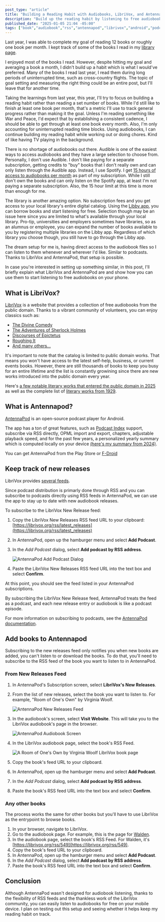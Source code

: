 ```yaml
---
post_type: "article" 
title: "Building a Reading Habit with Audiobooks, LibriVox, and AntennaPod"
description: "Build up the reading habit by listening to free audiobooks on your phone using LibriVox and AntennaPod"
published_date: "2025-01-05 21:04 -05:00"
tags: ["book","audiobook","rss","antennapod","librivox","android","podcast","publicdomain","opensource"]
---
```


Last year, I was able to complete my goal of reading 12 books or roughly one book per month. I kept track of some of the books I read in my [library page](/reviews).

I enjoyed most of the books I read. However, despite hitting my goal and averaging a book a month, I didn't build up a habit which is what I would've preferred. Many of the books I read last year, I read them during long periods of uninterrupted time, such as cross-country flights. The topic of goal setting and measuring the right thing could be an entire post, but I'll leave that for another time. 

Taking the learnings from last year, this year, I'll try to focus on building a reading habit rather than reading a set number of books. While I'd still like to finish at least one book per month, that's a metric I'll use to track general progress rather than making it the goal. Unless I'm reading something like War and Peace, I'd expect that by establishing a consistent cadence, I should be able to get through at least one book every month. Also, I'm only accounting for uninterrupted reading time blocks. Using audiobooks, I can continue building my reading habit while working out or doing chores. Kind of like having TV playing in the background. 

There is no shortage of audiobooks out there. Audible is one of the easiest ways to access audiobooks and they have a large selection to choose from. Personally, I don't use Audible. I don't like paying for a separate subscription, getting credits to "buy" books that I don't really own and can only listen through the Audible app. Instead, I use Spotify. I get [15 hours of access to audiobooks per month](https://support.spotify.com/us/article/audiobooks-access-plan/) as part of my subscription. While I still don't own the books and can only listen on the Spotify app, at least I'm not paying a separate subscription. Also, the 15 hour limit at this time is more than enough for me. 

The library is another amazing option. No subscription fees and you get access to your local library's entire digital catalog. Using the [Libby app](https://www.overdrive.com/apps/libby), you can borrow books and start listening for free. Selection though may be an issue here since you are limited to what's available through your local library. Pro-tip, universities and employers sometimes have libraries, so as an alumnus or employee, you can expand the number of books available to you by registering multiple libraries on the Libby app. Regardless of which library you choose though, you still have to go through the Libby app. 

The dream setup for me is, having direct access to the audiobook files so I can listen to them whenever and wherever I'd like. Similar to podcasts. Thanks to LibriVox and AntennaPod, that setup is possible. 

In case you're interested in setting up something similar, in this post, I'll briefly explain what LibriVox and AntennaPod are and show how you can use them to start listening to free audiobooks on your phone. 

## What is LibriVox?

[LibriVox](https://librivox.org/) is a website that provides a collection of free audiobooks from the public domain. Thanks to a vibrant community of volunteers, you can enjoy classics such as:

- [The Divine Comedy](https://librivox.org/the-divine-comedy-by-dante-alighieri/)
- [The Adventures of Sherlock Holmes](https://librivox.org/the-adventures-of-sherlock-holmes/)
- [Discourses of Epictetus](https://librivox.org/discourses-of-epictetus-by-epictetus/)
- [Roughing It](https://librivox.org/roughing-it/)
- [And many others...](https://librivox.org/search?primary_key=0&search_category=title&search_page=1&search_form=get_results&search_order=catalog_date)

It's important to note that the catalog is limited to public domain works. That means you won't have access to the latest self-help, business, or current events books. However, there are still thousands of books to keep you busy for an entire lifetime and the list is constantly growining since there are new works introduced into the public domain every year. 

Here's [a few notable literary works that entered the public domain in 2025](https://blog.archive.org/2025/01/01/welcome-to-the-public-domain-in-2025/) as well as the complete list of [literary works from 1929](https://archive.org/details/internetarchivebooks?tab=collection&query=date%3A1929).

## What is Antennapod?

[AntennaPod](https://antennapod.org/) is an open-source podcast player for Android. 

The app has a ton of great features, such as [Podcast Index](https://podcastindex.org/) support, subscribe via RSS directly,  OPML import and export, chapters, adjustable playback speed, and for the past few years, a personalized yearly summary which is computed locally on your device [(here's my summary from 2024)](/notes/antennapod-echo-2024).

You can get AntennaPod from the Play Store or [F-Droid](https://f-droid.org/en/packages/de.danoeh.antennapod/)

## Keep track of new releases

LibriVox provides [several feeds](https://librivox.org/pages/librivox-feeds/). 

Since podcast distribution is primarly done through RSS and you can subscribe to podcasts directly using RSS feeds in AntennaPod, we can use the app to stay up to date with new audiobook releases. 

To subscribe to the LibriVox New Release feed:

1. Copy the LibriVox New Releases RSS feed URL to your clipboard: [https://librivox.org/rss/latest_releases](https://librivox.org/rss/latest_releases)
1. In AntennaPod, open up the hamburger menu and select **Add Podcast**.
1. In the *Add Podcast* dialog, select **Add podcast by RSS address**.

    ![AntennaPod Add Podcast Dialog](http://cdn.lqdev.tech/files/images/add-podcast-antennapod.png)

1. Paste the LibriVox New Releases RSS feed URL into the text box and select **Confirm**. 

At this point, you should see the feed listed in your AntennaPod subscriptions. 

By subscribing the LibriVox New Release feed, AntennaPod treats the feed as a podcast, and each new release entry or audiobook is like a podcast episode. 

For more information on subscribing to podcasts, see the [AntennaPod documentation](https://antennapod.org/documentation/getting-started/subscribe). 

## Add books to Antennapod

Subscribing to the new releases feed only notifies you when new books are added, you can't listen to or download the books. To do that, you'll need to subscribe to the RSS feed of the book you want to listen to in AntennaPod.

### From New Releases Feed

1. In AntennaPod's Subscription screen, select **LibriVox's New Releases**.
1. From the list of new releases, select the book you want to listen to. For example, "Room of One's Own" by Virginia Woolf.

    ![AntennaPod New Releases Feed](http://cdn.lqdev.tech/files/images/antennapod-librivox-new-releases.png)

1. In the audiobook's screen, select **Visit Website**. This will take you to the LibriVox audiobook's page in the browser.

    ![AntennaPod Audiobook Screen](http://cdn.lqdev.tech/files/images/antennapod-room-of-ones-own.png)

1. In the LibriVox audiobook page, select the book's RSS Feed.

    ![A Room of One's Own by Virginia Woolf LibriVox book page](http://cdn.lqdev.tech/files/images/librivox-room-ones-own.png)

1. Copy the book's feed URL to your clipboard.
1. In AntennaPod, open up the hamburger menu and select **Add Podcast**.
1. In the *Add Podcast* dialog, select **Add podcast by RSS address**.
1. Paste the book's RSS feed URL into the text box and select **Confirm**. 

### Any other books

The process works the same for other books but you'll have to use LibriVox as the entrypoint to browse books.

1. In your browser, navigate to LibriVox. 
1. Go to the audiobook page. For example, this is the page for [Walden](https://librivox.org/walden-by-henry-david-thoreau).
1. In the audiobook page, select the book's RSS Feed. For Walden, it's [https://librivox.org/rss/549](https://librivox.org/rss/549).
1. Copy the book's feed URL to your clipboard.
1. In AntennaPod, open up the hamburger menu and select **Add Podcast**.
1. In the *Add Podcast* dialog, select **Add podcast by RSS address**.
1. Paste the book's RSS feed URL into the text box and select **Confirm**. 

## Conclusion 

Although AntennaPod wasn't designed for audiobook listening, thanks to the flexibility of RSS feeds and the thankless work of the LibriVox community, you can easily listen to audiobooks for free on your mobile device. I plan on testing out this setup and seeing whether it helps keep my reading habit on track.